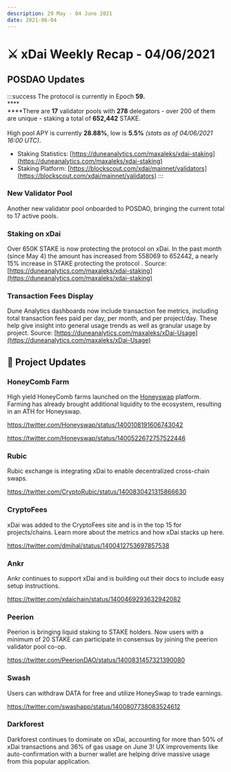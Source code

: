```yaml
---
description: 29 May - 04 June 2021
date: 2021-06-04
---
```


# ⚔️ xDai Weekly Recap - 04/06/2021

## POSDAO Updates

:::success
The protocol is currently in Epoch **59.**\
****\
****There are **17** validator pools with **278** delegators - over 200 of them are unique - staking a total of **652,442** STAKE.\
\
High pool APY is currently **28.88%**, low is **5.5%** _(stats as of 04/06/2021 16:00 UTC)_.

* Staking Statistics: [https://duneanalytics.com/maxaleks/xdai-staking](https://duneanalytics.com/maxaleks/xdai-staking)
* Staking Platform: [https://blockscout.com/xdai/mainnet/validators](https://blockscout.com/xdai/mainnet/validators)
:::

### New Validator Pool

Another new validator pool onboarded to POSDAO, bringing the current total to 17 active pools.

### Staking on xDai

Over 650K STAKE is now protecting the protocol on xDai. In the past month (since May 4) the amount has increased from 558069 to 652442, a nearly 15% increase in STAKE protecting the protocol . Source: [https://duneanalytics.com/maxaleks/xdai-staking](https://duneanalytics.com/maxaleks/xdai-staking)

### Transaction Fees Display

Dune Analytics dashboards now include transaction fee metrics, including total transaction fees paid per day, per month, and per project/day. These help give insight into general usage trends as well as granular usage by project.  Source: [https://duneanalytics.com/maxaleks/xDai-Usage](https://duneanalytics.com/maxaleks/xDai-Usage)

## :butterfly: Project Updates

### HoneyComb Farm

High yield HoneyComb farms launched on the [Honeyswap](https://honeyswap.org/) platform. Farming has already brought additional liquidity to the ecosystem, resulting in an ATH for Honeyswap.

https://twitter.com/Honeyswap/status/1400108191606743042

https://twitter.com/Honeyswap/status/1400522672757522446

### Rubic

Rubic exchange is integrating xDai to enable decentralized cross-chain swaps.

https://twitter.com/CryptoRubic/status/1400830421315866630

### CryptoFees

xDai was added to the CryptoFees site and is in the top 15 for projects/chains. Learn more about the metrics and how xDai stacks up here.

https://twitter.com/dmihal/status/1400412753697857538

### Ankr

Ankr continues to support xDai and is building out their docs to include easy setup instructions.

https://twitter.com/xdaichain/status/1400469293632942082

### Peerion

Peerion is bringing liquid staking to STAKE holders. Now users with a minimum of 20 STAKE can participate in consensus by joining the peerion validator pool co-op.

https://twitter.com/PeerionDAO/status/1400831457321390080

### Swash

Users can withdraw DATA for free and utilize HoneySwap to trade earnings.

https://twitter.com/swashapp/status/1400807738083524612

### Darkforest

Darkforest continues to dominate on xDai, accounting for more than 50% of xDai transactions and 36% of gas usage on June 3! UX improvements like auto-confirmation with a burner wallet are helping drive massive usage from this popular application.

